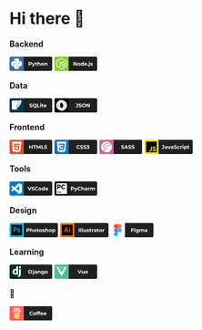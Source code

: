 # Hi there 👋

**Backend**
<p>
<img src="https://github.com/miro00/miro00/blob/main/assets/icons/Python.png" alt="python" width="75" height="25">
<img src="https://github.com/miro00/miro00/blob/main/assets/icons/Node.js.png" alt="nodejs" width="75" height="25">
</p>

**Data**

<p>
<img src="https://github.com/miro00/miro00/blob/main/assets/icons/SQLite.png" alt="sqlite" width="75" height="25">
<img src="https://github.com/miro00/miro00/blob/main/assets/icons/JSON.png" alt="json" width="75" height="25">
</p>

**Frontend**

<p>
<img src="https://github.com/miro00/miro00/blob/main/assets/icons/HTML5.png" alt="html5" width="75" height="25">
<img src="https://github.com/miro00/miro00/blob/main/assets/icons/CSS3.png" alt="css3" width="75" height="25">
<img src="https://github.com/miro00/miro00/blob/main/assets/icons/SASS.png" alt="sass" width="75" height="25">
<img src="https://github.com/miro00/miro00/blob/main/assets/icons/Js.png" alt="javascript" width="85" height="25">
</p>

**Tools**

<p>
<img src="https://github.com/miro00/miro00/blob/main/assets/icons/VSCode.png" alt="vscode" width="75" height="25">
<img src="https://github.com/miro00/miro00/blob/main/assets/icons/PyCharm.png" alt="pycharm" width="75" height="25">
</p>

**Design**
<p>
<img src="https://github.com/miro00/miro00/blob/main/assets/icons/Photoshop.png" alt="photoshop" width="85" height="25">
<img src="https://github.com/miro00/miro00/blob/main/assets/icons/Illustrator.png" alt="illustrator" width="85" height="25">
<img src="https://github.com/miro00/miro00/blob/main/assets/icons/Figma.png" alt="figma" width="75" height="25">
</p>

**Learning**
<p>
<img src="https://github.com/miro00/miro00/blob/main/assets/icons/Django.png" alt="django" width="75" height="25">
<img src="https://github.com/miro00/miro00/blob/main/assets/icons/Vue.png" alt="vue" width="75" height="25">
</p>

**🍕**

<p>
<a href="https://www.buymeacoffee.com/malinovsky" target="_blank"><img src="https://github.com/miro00/miro00/blob/main/assets/icons/BuyMeACoffee.png" alt="coffee" width="75" height="25"></a>
</p>